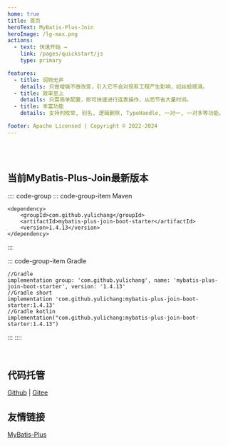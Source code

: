 ```yaml
---
home: true
title: 首页
heroText: MyBatis-Plus-Join
heroImage: /lg-max.png
actions:
  - text: 快速开始 →
    link: /pages/quickstart/js
    type: primary

features:
  - title: 润物无声
    details: 只做增强不做改变，引入它不会对现有工程产生影响，如丝般顺滑。
  - title: 效率至上
    details: 只需简单配置，即可快速进行连表操作，从而节省大量时间。
  - title: 丰富功能
    details: 支持列枚举, 别名, 逻辑删除, TypeHandle, 一对一, 一对多等功能。

footer: Apache Licensed | Copyright © 2022-2024
---
```


<br/>
<br/>

## 当前MyBatis-Plus-Join最新版本

:::: code-group
::: code-group-item Maven

```xml:no-line-numbers
<dependency>
    <groupId>com.github.yulichang</groupId>
    <artifactId>mybatis-plus-join-boot-starter</artifactId>
    <version>1.4.13</version>
</dependency>
```

:::

::: code-group-item Gradle

```gradle:no-line-numbers
//Gradle
implementation group: 'com.github.yulichang', name: 'mybatis-plus-join-boot-starter', version: '1.4.13'
//Gradle short
implementation 'com.github.yulichang:mybatis-plus-join-boot-starter:1.4.13'
//Gradle kotlin
implementation("com.github.yulichang:mybatis-plus-join-boot-starter:1.4.13")
```

:::
::::



<br />

## 代码托管

[Github](https://github.com/yulichang/mybatis-plus-join) | [Gitee](https://gitee.com/best_handsome/mybatis-plus-join)

## 友情链接

[MyBatis-Plus](https://baomidou.com/)
